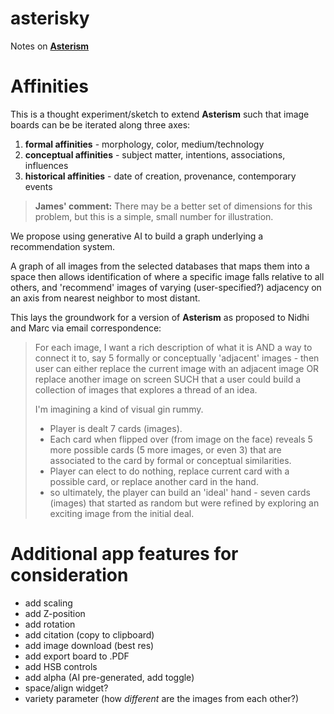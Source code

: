 # asterisky

Notes on [**Asterism**](https://asterism.neetocode.com/site/nidhi-singh-rathore/01JZP27CXXVNVJSP67HKQCJMKD)

# Affinities
This is a thought experiment/sketch to extend **Asterism** such that image boards can be be iterated along three axes:
1. **formal affinities** - morphology, color, medium/technology
2. **conceptual affinities** - subject matter, intentions, associations, influences
3. **historical affinities** - date of creation, provenance, contemporary events

> **James' comment:** There may be a better set of dimensions for this problem, but this is a simple, small number for illustration.

We propose using generative AI to build a graph underlying a recommendation system.

A graph of all images from the selected databases that maps them into a space then allows identification of where a specific image falls relative to all others, and 'recommend' images of varying (user-specified?) adjacency on an axis from nearest neighbor to most distant.

This lays the groundwork for a version of **Asterism** as proposed to Nidhi and Marc via email correspondence:

> For each image, I want a rich description of what it is AND a way to connect it to, say 5 formally or conceptually 'adjacent' images - then user can either replace the current image with an adjacent image OR replace another image on screen SUCH that a user could build a collection of images that explores a thread of an idea.
>
> I'm imagining a kind of visual gin rummy.
> + Player is dealt 7 cards (images).
> + Each card when flipped over (from image on the face) reveals 5 more possible cards (5 more images, or even 3) that are associated to the card by formal or conceptual similarities.
> + Player can elect to do nothing, replace current card with a possible card, or replace another card in the hand.
> + so ultimately, the player can build an 'ideal' hand - seven cards (images) that started as random but were refined by exploring an exciting image from the initial deal.

# Additional app features for consideration
+ add scaling
+ add Z-position
+ add rotation
+ add citation (copy to clipboard)
+ add image download (best res)
+ add export board to .PDF
+ add HSB controls
+ add alpha (AI pre-generated, add toggle)
+ space/align widget?
+ variety parameter (how *different* are the images from each other?)
